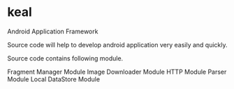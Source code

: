 keal
====

Android Application Framework

Source code will help to develop android application very easily and quickly.

Source code  contains following module.


Fragment Manager Module
Image Downloader Module 
HTTP Module
Parser Module
Local DataStore Module


